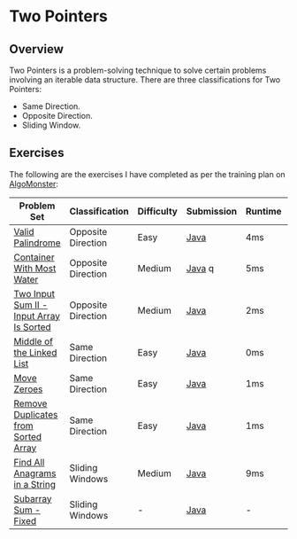 # Two Pointers

## Overview
Two Pointers is a problem-solving technique to solve certain problems involving an iterable data structure.
There are three classifications for Two Pointers:
- Same Direction.
- Opposite Direction.
- Sliding Window.

## Exercises
The following are the exercises I have completed as per the training plan on [AlgoMonster](https://algo.monster):

| Problem Set                                                                                                                           | Classification     | Difficulty | Submission                                                                                             | Runtime | Performance |
|---------------------------------------------------------------------------------------------------------------------------------------|--------------------|------------|--------------------------------------------------------------------------------------------------------|---------|-------------|
| [Valid Palindrome](https://leetcode.com/problems/valid-palindrome/description/)                                                       | Opposite Direction | Easy       | [Java](https://github.com/shumarb/leetcode/blob/main/easy/java/ValidPalindrome.java)                   | 4ms     | 54.12%      |
| [Container With Most Water](https://leetcode.com/problems/container-with-most-water/description/)                                     | Opposite Direction | Medium     | [Java](https://github.com/shumarb/leetcode/blob/main/medium/java/ContainerWithMostWater.java)        q | 5ms     | 74.40%      |
| [Two Input Sum II - Input Array Is Sorted](https://leetcode.com/problems/longest-substring-without-repeating-characters/description/) | Opposite Direction | Medium     | [Java](https://github.com/shumarb/leetcode/blob/main/medium/java/TwoInputSum2InputArrayIsSorted.java)  | 2ms     | 93.40%      |
| [Middle of the Linked List](https://leetcode.com/problems/middle-of-the-linked-list/description/)                                     | Same Direction     | Easy       | [Java](https://github.com/shumarb/leetcode/blob/main/easy/java/MiddleOfTheLinkedList.java)             | 0ms     | 100%        |
| [Move Zeroes](https://leetcode.com/problems/move-zeroes/description/)                                                                 | Same Direction     | Easy       | [Java](https://github.com/shumarb/leetcode/blob/main/easy/java/MoveZeroes.java)                        | 1ms     | 99.85%      |
| [Remove Duplicates from Sorted Array](https://leetcode.com/problems/remove-duplicates-from-sorted-array/description/)                 | Same Direction     | Easy       | [Java](https://github.com/shumarb/leetcode/blob/main/easy/java/RemoveDuplicatesFromSortedArray.java)   | 1ms     | 64.984%     |
| [Find All Anagrams in a String](https://leetcode.com/problems/find-all-anagrams-in-a-string/description/)                             | Sliding Windows    | Medium     | [Java](https://github.com/shumarb/leetcode/blob/main/medium/java/FindAllAnagramsInAString.java)        | 9ms     | 91.31%      |
| [Subarray Sum - Fixed](https://algo.monster/problems/subarray_sum_fixed)                                                              | Sliding Windows    | -          | [Java](https://github.com/shumarb/algomonster/tree/main/code/SubarraySumFixed)                         | -       | -           |